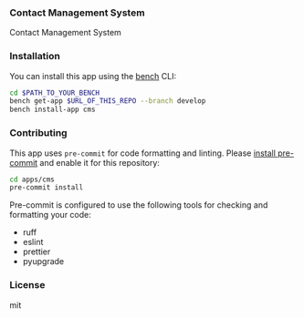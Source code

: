 ### Contact Management System

Contact Management System

### Installation

You can install this app using the [bench](https://github.com/frappe/bench) CLI:

```bash
cd $PATH_TO_YOUR_BENCH
bench get-app $URL_OF_THIS_REPO --branch develop
bench install-app cms
```

### Contributing

This app uses `pre-commit` for code formatting and linting. Please [install pre-commit](https://pre-commit.com/#installation) and enable it for this repository:

```bash
cd apps/cms
pre-commit install
```

Pre-commit is configured to use the following tools for checking and formatting your code:

- ruff
- eslint
- prettier
- pyupgrade

### License

mit
